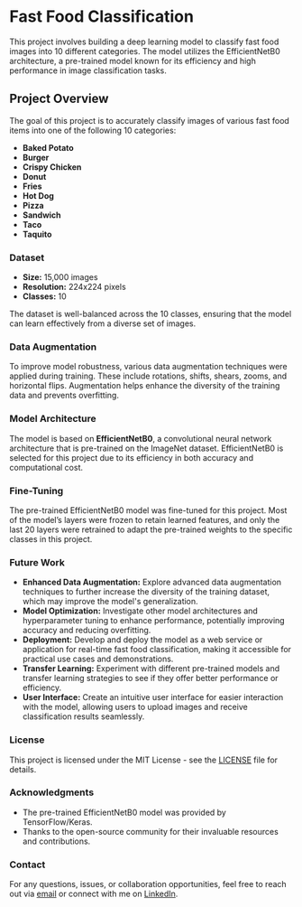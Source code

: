 # Fast Food Classification

This project involves building a deep learning model to classify fast food images into 10 different categories. The model utilizes the EfficientNetB0 architecture, a pre-trained model known for its efficiency and high performance in image classification tasks.

## Project Overview

The goal of this project is to accurately classify images of various fast food items into one of the following 10 categories:
- **Baked Potato**
- **Burger**
- **Crispy Chicken**
- **Donut**
- **Fries**
- **Hot Dog**
- **Pizza**
- **Sandwich**
- **Taco**
- **Taquito**

### Dataset

- **Size:** 15,000 images
- **Resolution:** 224x224 pixels
- **Classes:** 10

The dataset is well-balanced across the 10 classes, ensuring that the model can learn effectively from a diverse set of images.

### Data Augmentation

To improve model robustness, various data augmentation techniques were applied during training. These include rotations, shifts, shears, zooms, and horizontal flips. Augmentation helps enhance the diversity of the training data and prevents overfitting.

### Model Architecture

The model is based on **EfficientNetB0**, a convolutional neural network architecture that is pre-trained on the ImageNet dataset. EfficientNetB0 is selected for this project due to its efficiency in both accuracy and computational cost.

### Fine-Tuning

The pre-trained EfficientNetB0 model was fine-tuned for this project. Most of the model’s layers were frozen to retain learned features, and only the last 20 layers were retrained to adapt the pre-trained weights to the specific classes in this project.

### Future Work

- **Enhanced Data Augmentation:** Explore advanced data augmentation techniques to further increase the diversity of the training dataset, which may improve the model's generalization.
- **Model Optimization:** Investigate other model architectures and hyperparameter tuning to enhance performance, potentially improving accuracy and reducing overfitting.
- **Deployment:** Develop and deploy the model as a web service or application for real-time fast food classification, making it accessible for practical use cases and demonstrations.
- **Transfer Learning:** Experiment with different pre-trained models and transfer learning strategies to see if they offer better performance or efficiency.
- **User Interface:** Create an intuitive user interface for easier interaction with the model, allowing users to upload images and receive classification results seamlessly.

### License

This project is licensed under the MIT License - see the [LICENSE](LICENSE) file for details.

### Acknowledgments

- The pre-trained EfficientNetB0 model was provided by TensorFlow/Keras.
- Thanks to the open-source community for their invaluable resources and contributions.

### Contact
For any questions, issues, or collaboration opportunities, feel free to reach out via [email](mailto:Mohameed.Abdalkadeer@gmail.com) or connect with me on [LinkedIn](https://www.linkedin.com/in/mo-abdalkader/).
